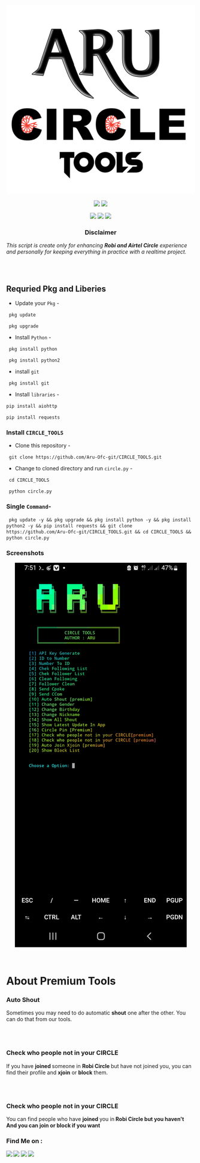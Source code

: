 <!-- CIRCLE_TOOLS -->
<!-- CODED BY ARU -->

<p align="center">
  <img src=".image/Logo.png">
</p>

<p align="center">
  <img src="https://img.shields.io/badge/Version-1.1.0-orange?style=for-the-badge">
  <img src="https://img.shields.io/github/license/Aru-Ofc-git/CIRCLE_TOOLS?style=for-the-badge">
</p>

<p align="center">
  <img src="https://img.shields.io/badge/Author-ARU-green?style=flat-square">
  <img src="https://img.shields.io/badge/Open%20Source-Yes-green?style=flat-square">
  <img src="https://img.shields.io/badge/Written%20In-Shell--Go--Python-green?style=flat-square">
</p>





<h3><p align="center">Disclaimer</p></h3>
<p><i>This script is create only for enhancing <b>Robi and Airtel Circle</b> experience and personally for keeping everything in practice with a realtime project.
</i></p>
<br>
<br>



## Requried Pkg and Liberies
- Update your `Pkg` -
```
 pkg update 
```
```
 pkg upgrade 
```


- Install `Python` -

```
 pkg install python 
```
```
 pkg install python2
```
- install `git`
```
 pkg install git 
```

- Install `libraries` -
```
pip install aiohttp 
```
```
pip install requests
```


### Install ``CIRCLE_TOOLS``

- Clone this repository -
```
 git clone https://github.com/Aru-Ofc-git/CIRCLE_TOOLS.git
```

- Change to cloned directory and run `circle.py` -
```
 cd CIRCLE_TOOLS
```
```
 python circle.py
```
### Single `Command`-
```
 pkg update -y && pkg upgrade && pkg install python -y && pkg install python2 -y && pip install requests && git clone https://github.com/Aru-Ofc-git/CIRCLE_TOOLS.git && cd CIRCLE_TOOLS && python circle.py
```


### Screenshots
<p align="center">
    <img src=".image/Screenshot.jpg">
</p>
<br>


# About Premium Tools

### Auto Shout 

<p>Sometimes you may need to do automatic <b>shout</b> one after the other. You can do that from our tools.</p>
<br>
<br>
<h3> Check who people not in your CIRCLE</h3>
<p>If you have <b>joined </b>someone in <b>Robi Circle </b>but have not joined you, you can find their profile and <b>xjoin</b> or <b>block</b> them.</p>
<br>
<br>
<h3>Check who people not in your CIRCLE</h3>
<p>You can find people who have <b>joined </b>you in<b> Robi Circle <b/>but you haven't And you can <b>join or block </b>if you want</p>
<h3> Find Me on :</h3>
<p align="left">
  <a href="https://github.com/Aru-Ofc-Git" target="_blank"><img src="https://img.shields.io/badge/Github-It'z--ARU-green?style=for-the-badge&logo=github"></a>
  <a href="https://www.facebook.com/Aru.Ofc" target="_blank"><img src="https://img.shields.io/badge/Facebook-Aru--আরু-red?style=for-the-badge&logo=facebook"></a>
  <a href="https://m.me/1R13A14" target="_blank"><img src="https://img.shields.io/badge/Chat-Messenger-blue?style=for-the-badge&logo=messenger"></a>
 <a href="https://youtube.com/c/ARULyrics1" target="_blank"><img src="https://img.shields.io/badge/YouTube-Aru Lyrics-tomato?style=for-the-badge&logo=youtube"></a>
</p>
